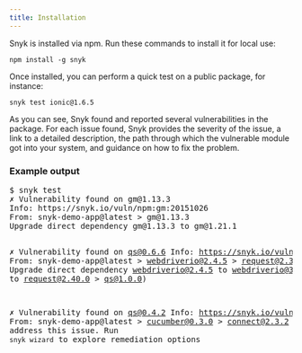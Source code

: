 ```yaml
---
title: Installation
---
```


Snyk is installed via npm. Run these commands to install it for local use:

<div class="highlight"><pre><code class="language-console" data-lang="console">npm install -g snyk</code></pre></div>

Once installed, you can perform a quick test on a public package, for instance:

<div class="highlight"><pre><code class="language-console" data-lang="console">snyk test ionic@1.6.5</code></pre></div>

As you can see, Snyk found and reported several vulnerabilities in the package. For each issue found, Snyk provides the severity of the issue, a link to a detailed description, the path through which the vulnerable module got into your system, and guidance on how to fix the problem.

<div class="screenshot">
<h3 class="screenshot__label">Example output</h3>
<pre class="code">$ snyk test
<span class="syn--red">✗ Vulnerability found on gm@1.13.3</span>
Info: https://snyk.io/vuln/npm:gm:20151026
From: snyk-demo-app@latest &gt; gm@1.13.3
<span class="syn--white syn--bold">Upgrade direct dependency gm@1.13.3 to gm@1.21.1</span>

<span class="syn--red">✗ Vulnerability found on qs@0.6.6</span>
Info: https://snyk.io/vuln/npm:qs:20140806
From: snyk-demo-app@latest &gt; webdriverio@2.4.5 &gt; request@2.34.0 &gt; qs@0.6.6
<span class="syn--white syn--bold">Upgrade direct dependency webdriverio@2.4.5 to webdriverio@3.0.1 (triggers upgrades to request@2.40.0 &gt; qs@1.0.0)</span>

<span class="syn--red">✗ Vulnerability found on qs@0.4.2</span>
Info: https://snyk.io/vuln/npm:qs:20140806-1
From: snyk-demo-app@latest &gt; cucumber@0.3.0 &gt; connect@2.3.2 &gt; qs@0.4.2
No direct dependency upgrade can address this issue.
<span class="syn--white syn--bold">Run `snyk wizard` to explore remediation options</span></pre>
</div>
